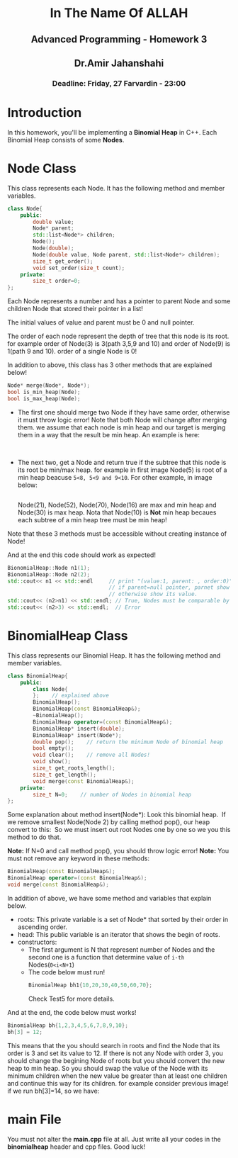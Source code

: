 <center>
<h1>
In The Name Of ALLAH
</h1>
<h2>
Advanced Programming - Homework 3
</h2>
<h2>
Dr.Amir Jahanshahi
</h2>
<h3>
Deadline: Friday, 27 Farvardin - 23:00
</center>


# Introduction
In this homework, you'll be implementing a **Binomial Heap** in C++. Each Binomial Heap consists of some **Nodes**.

# Node Class
This class represents each Node. It has the following method and member variables.

```c++
class Node{
    public:
        double value;
        Node* parent;
        std::list<Node*> children;
        Node();
        Node(double);
        Node(double value, Node parent, std::list<Node*> children);
        size_t get_order();
        void set_order(size_t count);
    private:
        size_t order=0;
};
```

Each Node represents a number and has a pointer to parent Node and some children Node that stored their pointer in a list!

The initial values of value and parent must be 0 and null pointer.

The order of each node represent the depth of tree that this node is its root. for example order of Node(3) is 3(path 3,5,9 and 10) and order of Node(9) is 1(path 9 and 10). order of a single Node is 0!
<img href="stuff/p1">

In addition to above, this class has 3 other methods that are explained below!
```c++
Node* merge(Node*, Node*);
bool is_min_heap(Node);
bool is_max_heap(Node);
```
- The first one should merge two Node if they have same order, otherwise it must throw logic error!  Note that both Node will change after merging them. we assume that each node is min heap and our target is merging them in a way that the result be min heap. An example is here:

    <img href="stuff/p2">
    <img href="stuff/p3">

- The next two, get a Node and return true if the subtree that this node is its root be min/max heap. for example in first image Node(5) is root of a min heap beacuse ```5<8, 5<9 and 9<10```. For other example, in image below:

    <img href="stuff/p4">

    Node(21), Node(52), Node(70), Node(16) are max and min heap and Node(30) is max heap. Nota that Node(10) is **Not** min heap becaues each subtree of a min heap tree must be min heap!

Note that these 3 methods must be accessible without creating instance of Node!

And at the end this code should work as expected!
```c++
BionomialHeap::Node n1(1);
BionomialHeap::Node n2(2);
std::cout<< n1 << std::endl     // print "(value:1, parent: , order:0)"
                                // if parent=null pointer, parnet show empty 
                                // otherwise show its value.
std::cout<< (n2>n1) << std::endl; // True, Nodes must be comparable by their values.
std::cout<< (n2>3) << std::endl;  // Error
```

# BinomialHeap Class
This class represents our Binomial Heap. It has the following method and member variables.

```c++
class BinomialHeap{
    public:
        class Node{
        };    // explained above
        BinomialHeap();
        BinomialHeap(const BinomialHeap&);
        ~BinomialHeap();
        BinomialHeap operator=(const BinomialHeap&);
        BinomialHeap* insert(double);
        BinomialHeap* insert(Node*);
        double pop();    // return the minimum Node of binomial heap
        bool empty();
        void clear();    // remove all Nodes!
        void show();
        size_t get_roots_length();
        size_t get_length();
        void merge(const BinomialHeap&);
    private:
        size_t N=0;    // number of Nodes in binomial heap
};
```
Some explanation about method insert(Node*):
Look this binomial heap.
<img href="staff/p6">
If we remove smallest Node(Node 2) by calling method pop(), our heap convert to this:
<img href="staff/p7">
So we must insert out root Nodes one by one so we you this method to do that.
<img href="staff/p8">
<img href="staff/p9">
<img href="staff/p10">

**Note:** If N=0 and call method pop(), you should throw logic error!
**Note:** You must not remove any keyword in these methods:
```c++
BinomialHeap(const BinomialHeap&);
BinomialHeap operator=(const BinomialHeap&);
void merge(const BinomialHeap&);
```
In addition of above, we have some method and variables that explain below.
- roots: This private variable is a set of Node* that sorted by their order in ascending order.
- head: This public variable is an iterator that shows the begin of roots. 
- constructors:
  - The first argument is N that represent number of Nodes and the second one is a function that determine value of ```i-th``` Nodes(```0<i<N+1```) 
  - The code below must run!
    ```c++
    BinomialHeap bh1{10,20,30,40,50,60,70};
    ```
    Check Test5 for more details.
    
And at the end, the code below must works!
```c++
BinomialHeap bh{1,2,3,4,5,6,7,8,9,10};
bh[3] = 12;
```
This means that the you should search in roots and find the Node that its order is 3 and set its value to 12. If there is not any Node with order 3, you should change the begining Node of roots but you should convert the new heap to min heap. So you should swap the value of the Node with its minimum children when the new value be greater than at least one children and continue this way for its children. for example consider previous image! if we run bh[3]=14, so we have:
<img href="staff/p11">
<img href="staff/p12">
<img href="staff/p13">
<img href="staff/p14">

# main File
You must not alter the **main.cpp** file at all. Just write all your codes in the **binomialheap** header and cpp files. Good luck!
